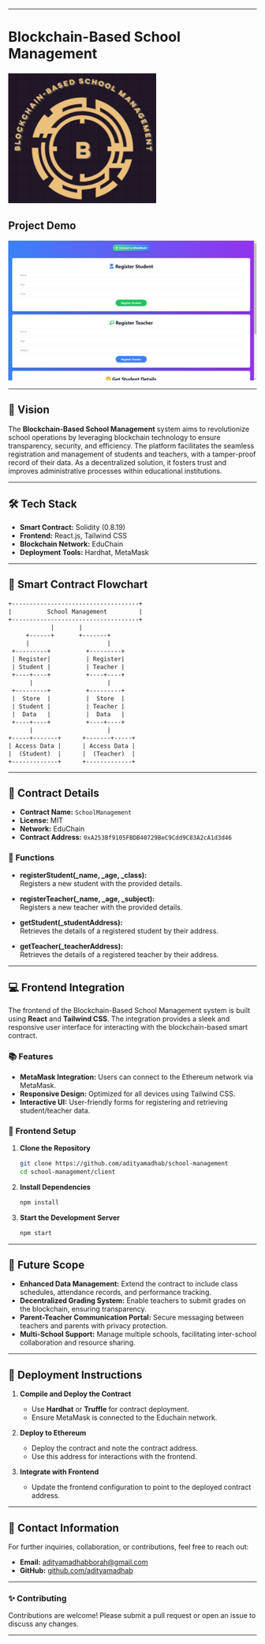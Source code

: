 
---

# Blockchain-Based School Management
### <img src="logo.png" alt="Project Logo" width="300"/>

## Project Demo

![Project Demo](demo.png)

---

## 🎯 **Vision**

The **Blockchain-Based School Management** system aims to revolutionize school operations by leveraging blockchain technology to ensure transparency, security, and efficiency. The platform facilitates the seamless registration and management of students and teachers, with a tamper-proof record of their data. As a decentralized solution, it fosters trust and improves administrative processes within educational institutions.

---

## 🛠 **Tech Stack**

- **Smart Contract:** Solidity (0.8.19)
- **Frontend:** React.js, Tailwind CSS
- **Blockchain Network:** EduChain
- **Deployment Tools:** Hardhat, MetaMask

---

## 🔗 **Smart Contract Flowchart**

```plaintext
+------------------------------------+
|          School Management         |
+------------------------------------+
            |       |               
     +------+       +-------+       
     |                      |       
 +---------+          +---------+   
 | Register|          | Register|   
 | Student |          | Teacher |   
 +----+----+          +----+----+   
      |                     |       
 +---------+          +---------+   
 |  Store  |          |  Store  |   
 | Student |          | Teacher |   
 |  Data   |          |  Data   |   
 +----+----+          +----+----+   
      |                     |       
+-----+-------+      +-------+-----+
| Access Data |      | Access Data |
|  (Student)  |      |  (Teacher)  |
+-------------+      +-------------+
```

---

## 📝 **Contract Details**

- **Contract Name:** `SchoolManagement`
- **License:** MIT
- **Network:** EduChain
- **Contract Address:** `0xA253Bf9105FBDB40729BeC9Cdd9C83A2cA1d3d46`

### 🚀 **Functions**

- **registerStudent(_name, _age, _class):**  
  Registers a new student with the provided details.

- **registerTeacher(_name, _age, _subject):**  
  Registers a new teacher with the provided details.

- **getStudent(_studentAddress):**  
  Retrieves the details of a registered student by their address.

- **getTeacher(_teacherAddress):**  
  Retrieves the details of a registered teacher by their address.

---

## 💻 **Frontend Integration**

The frontend of the Blockchain-Based School Management system is built using **React** and **Tailwind CSS**. The integration provides a sleek and responsive user interface for interacting with the blockchain-based smart contract.

### 📚 **Features**

- **MetaMask Integration:** Users can connect to the Ethereum network via MetaMask.
- **Responsive Design:** Optimized for all devices using Tailwind CSS.
- **Interactive UI:** User-friendly forms for registering and retrieving student/teacher data.

### 📜 **Frontend Setup**

1. **Clone the Repository**
   ```bash
   git clone https://github.com/adityamadhab/school-management
   cd school-management/client
   ```

2. **Install Dependencies**
   ```bash
   npm install
   ```

3. **Start the Development Server**
   ```bash
   npm start
   ```

---

## 🌟 **Future Scope**

- **Enhanced Data Management:** Extend the contract to include class schedules, attendance records, and performance tracking.
- **Decentralized Grading System:** Enable teachers to submit grades on the blockchain, ensuring transparency.
- **Parent-Teacher Communication Portal:** Secure messaging between teachers and parents with privacy protection.
- **Multi-School Support:** Manage multiple schools, facilitating inter-school collaboration and resource sharing.

---

## 🚀 **Deployment Instructions**

1. **Compile and Deploy the Contract**
   - Use **Hardhat** or **Truffle** for contract deployment.
   - Ensure MetaMask is connected to the Educhain network.

2. **Deploy to Ethereum**
   - Deploy the contract and note the contract address.
   - Use this address for interactions with the frontend.

3. **Integrate with Frontend**
   - Update the frontend configuration to point to the deployed contract address.

---

## 📧 **Contact Information**

For further inquiries, collaboration, or contributions, feel free to reach out:

- **Email:** [adityamadhabborah@gmail.com](mailto:adityamadhabborah@gmail.com)
- **GitHub:** [github.com/adityamadhab](https://github.com/adityamadhab)

---

### ✨ **Contributing**

Contributions are welcome! Please submit a pull request or open an issue to discuss any changes.

---

